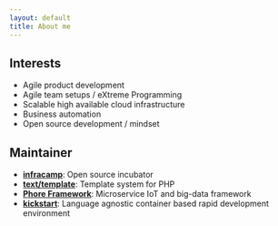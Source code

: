 ```yaml
---
layout: default
title: About me
---
```


## Interests

- Agile product development
- Agile team setups / eXtreme Programming
- Scalable high available cloud infrastructure
- Business automation
- Open source development / mindset

## Maintainer

- **[infracamp](https://infracamp.org)**: Open source incubator
- **[text/template](https://packagist.org/packages/text/template)**: Template system for PHP
- **[Phore Framework](https://github.com/phore)**: Microservice IoT and big-data framework
- **[kickstart](https://github.com/infracamp/kickstart)**: Language agnostic container based rapid development environment


